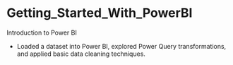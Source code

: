 # Getting_Started_With_PowerBI
Introduction to Power BI  
- Loaded a dataset into Power BI, explored Power Query transformations, and applied basic data cleaning techniques.

